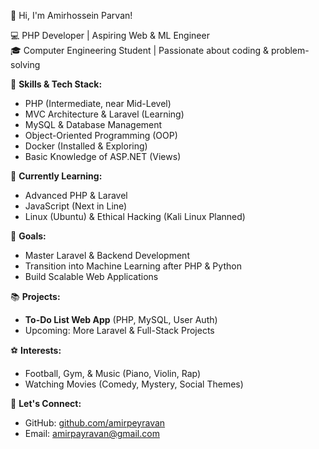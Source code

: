👋 Hi, I'm Amirhossein Parvan!  

💻 PHP Developer | Aspiring Web & ML Engineer  
🎓 Computer Engineering Student | Passionate about coding & problem-solving  

🚀 **Skills & Tech Stack:**  
- PHP (Intermediate, near Mid-Level)  
- MVC Architecture & Laravel (Learning)  
- MySQL & Database Management  
- Object-Oriented Programming (OOP)  
- Docker (Installed & Exploring)  
- Basic Knowledge of ASP.NET (Views)  

🌱 **Currently Learning:**  
- Advanced PHP & Laravel  
- JavaScript (Next in Line)  
- Linux (Ubuntu) & Ethical Hacking (Kali Linux Planned)  

🎯 **Goals:**  
- Master Laravel & Backend Development  
- Transition into Machine Learning after PHP & Python  
- Build Scalable Web Applications  

📚 **Projects:**  
- **To-Do List Web App** (PHP, MySQL, User Auth)  
- Upcoming: More Laravel & Full-Stack Projects  

⚽ **Interests:**  
- Football, Gym, & Music (Piano, Violin, Rap)  
- Watching Movies (Comedy, Mystery, Social Themes)  

📩 **Let's Connect:**  
- GitHub: [github.com/amirpeyravan](https://github.com/amirpeyravan)  
- Email: amirpayravan@gmail.com  
